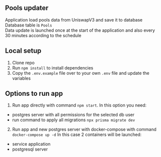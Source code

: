 ## Pools updater

Application load pools data from UniswapV3 and save it to database   
Database table is `Pools`  
Data update is launched once at the start of the application and also every 30 minutes according to the schedule  

## Local setup

1. Clone repo
2. Run `npm install` to install dependencies
3. Copy the `.env.example` file over to your own `.env` file and update the variables

## Options to run app

1. Run app directly with command `npm start`.
   In this option you need:

- postgres server with all permissions for the selected db user
- run command to apply all migrations `npx prisma migrate dev`

2. Run app and new postgres server with docker-compose with command `docker-compose up -d`
   In this case 2 containers will be launched:

- service application
- postgresql server

